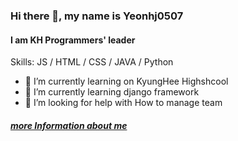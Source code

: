 ### Hi there 👋, my name is Yeonhj0507
#### I am KH Programmers' leader

Skills: JS / HTML / CSS / JAVA / Python

- 🔭 I’m currently learning on KyungHee Highshcool 
- 🌱 I’m currently learning django framework 
- 🤔 I’m looking for help with How to manage team 

##### [more Information about me](https://link.inpock.co.kr/yeonhj0507)

